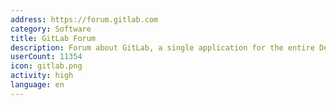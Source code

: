 ```yaml
---
address: https://forum.gitlab.com
category: Software
title: GitLab Forum
description: Forum about GitLab, a single application for the entire DevOps lifecycle
userCount: 11354
icon: gitlab.png
activity: high
language: en
---
```

